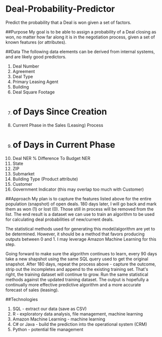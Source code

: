 # Deal-Probability-Predictor
Predict the probability that a Deal is won given a set of factors.

##Purpose
My goal is to be able to assign a probability of a Deal closing as won, no matter how far along it is in the negotiation process, given a set of known features (or attributes).

##Data
The following data elements can be derived from internal systems, and are likely good predictors.

1. Deal Number
2. Agreement
3. Deal Type
4. Primary Leasing Agent
5. Building
6. Deal Square Footage
7. # of Days Since Creation
8. Current Phase in the Sales (Leasing) Process
9. # of Days in Current Phase
10. Deal NER % Difference To Budget NER
11. State
12. ZIP
13. Submarket
14. Building Type (Product attribute)
15. Customer
16. Government Indicator (this may overlap too much with Customer)

##Approach
My plan is to capture the features listed above for the entire population (snapshot) of open deals.  180 days later, I will go back and mark them as won (1) or lost (0).  Those still in process will be removed from the list.  The end result is a dataset we can use to train an algorithm to be used for calculating deal probabilities of new/current deals.

The statistical methods used for generating this model/algorithm are yet to be determined.  However, it should be a method that favors producing outputs between 0 and 1.  I may leverage Amazon Machine Learning for this step.

Going forward to make sure the algorithm continues to learn, every 90 days take a new shapshot using the same SQL query used to get the original snapshot.  After 180 days, repeat the process above - capture the outcome, strip out the incompletes and append to the existing training set.  That's right, the training dataset will continue to grow.  Run the same statistical methods against the updated training dataset.  The output is hopefully a continually more effective predictive algorithm and a more accurate forecast of sales (leasing).

##Technologies
1. SQL - extract our data (save as CSV)
2. R - exploratory data analysis, file management, machine learning
3. Amazon Machine Learning - machine learning
4. C# or Java - build the prediction into the operational system (CRM)
5. Python - potential file management
